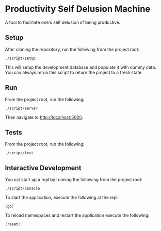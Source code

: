 # Productivity Self Delusion Machine

A tool to facilitate one's self delusion of being productive.

## Setup

After cloning the repository, run the following from the project root:

```
./script/setup
```

This will setup the development database and populate it with dummy data. You
can always rerun this script to return the project to a fresh state.

## Run

From the project root, run the following:

```
./script/server
```

Then navigate to [http://localhost:5000](http://localhost:5000).

## Tests

From the project root, run the following:

```
./script/test
```

## Interactive Development

You cat start up a repl by running the following from the project root:

```
./script/console
```

To start the application, execute the following at the repl:

```
(go)
```

To reload namespaces and restart the application execute the following:

```
(reset)
```
